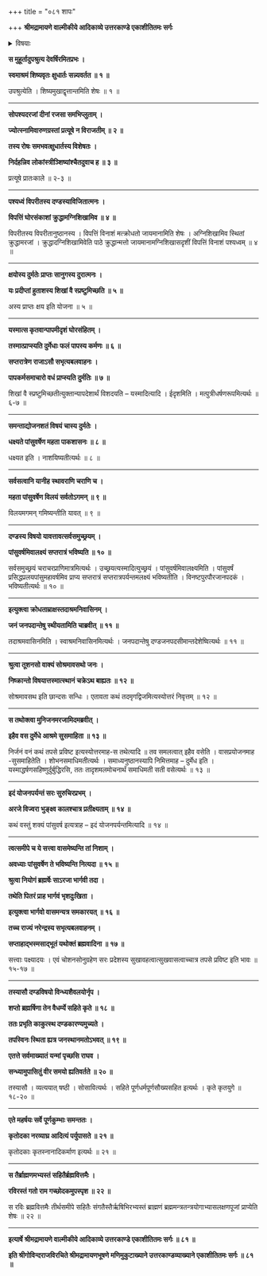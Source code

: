 +++
title = "०८१ शापः"

+++
**श्रीमद्रामायणे वाल्मीकीये आदिकाव्ये उत्तरकाण्डे एकाशीतितमः सर्गः**


<details><summary>विषयाः</summary>

शिष्य-मुखावगत--दण्ड-राज-कृत--स्व-सुता-धर्षण-वृत्तान्तेन शुक्रेण  
तं प्रति तदीय-देशेन  
सह भस्मी-भवन-शाप-दान-पूर्वकं  
निज-तनयां प्रति तत्रैवाश्रमे तपश्-चरण-चोदना ॥ १ ॥  
एवम् अगस्त्येन रामं प्रति श्वेतोपाख्यानकथनम् ॥ २ ॥
</details>


**स मुहूर्तादुपश्रुत्य देवर्षिरमितप्रभः ।**

**स्वमाश्रमं शिष्यवृतः क्षुधार्तः सन्न्यवर्तत ॥ १ ॥**

उपश्रुत्येति । शिष्यमुखाद्वृत्तान्तमिति शेषः ॥ १ ॥

****

**सोपश्यदरजां दीनां रजसा समभिप्लुताम् ।**

**ज्योत्स्नामिवारुणग्रस्तां प्रत्यूषे न विराजतीम् ॥ २ ॥**

**तस्य रोषः समभवत्क्षुधार्तस्य विशेषतः ।**

**निर्दहन्निव लोकांस्त्रीञ्शिष्यांश्चैतदुवाच ह ॥ ३ ॥**

प्रत्यूषे प्रातःकाले ॥ २-३ ॥

****

**पश्यध्वं विपरीतस्य दण्डस्याविजितात्मनः ।**

**विपत्तिं घोरसंकाशां क्रुद्धामग्निशिखामिव ॥ ४ ॥**

विपरीतस्य विपरीतानुष्ठानस्य । विपत्तिं विनाशं मत्क्रोधतो जायमानामिति शेषः । अग्निशिखामिव स्थितां क्रुद्धामरजां । क्रुद्धादग्निशिखामिवेति पाठे क्रुद्धान्मत्तो जायमानामग्निशिखासदृशीं विपत्तिं विनाशं पश्यध्वम् ॥ ४ ॥

****

**क्षयोस्य दुर्मतेः प्राप्तः सानुगस्य दुरात्मनः ।**

**यः प्रदीप्तां हुताशस्य शिखां वै स्प्रष्टुमिच्छति ॥ ५ ॥**

अस्य प्राप्तः क्षय इति योजना ॥ ५ ॥

****

**यस्मात्स कृतवान्पापमीदृशं घोरसंहितम् ।**

**तस्मात्प्राप्स्यति दुर्मेधाः फलं पापस्य कर्मणः ॥ ६ ॥**

**सप्तरात्रेण राजाऽसौ सभृत्यबलवाहनः ।**

**पापकर्मसमाचारो वधं प्राप्स्यति दुर्मतिः ॥ ७ ॥**

शिखां वै स्प्रष्टुमिच्छतीत्युक्तान्यापदेशार्थं विशदयति – यस्मादित्यादि । ईदृशमिति । मत्पुत्रीधर्षणरूपमित्यर्थः ॥ ६-७ ॥

****

**समन्ताद्योजनशतं विषयं चास्य दुर्मतेः ।**

**धक्ष्यते पांसुवर्षेण महता पाकशासनः ॥ ८ ॥**

धक्ष्यत इति । नाशयिष्यतीत्यर्थः ॥ ८ ॥

****

**सर्वसत्वानि यानीह स्थावराणि चराणि च ।**

**महता पांसुवर्षेण विलयं सर्वतोऽगमन् ॥ ९ ॥**

विलयमगमन् गमिष्यन्तीति यावत् ॥ ९ ॥

****

**दण्डस्य विषयो यावत्तावत्सर्वसमुच्छ्रयम् ।**

**पांसुवर्षमिवालक्ष्यं सप्तरात्रं भविष्यति ॥ १० ॥**

सर्वसमुच्छ्रयं चराचरप्राणिमात्रमित्यर्थः । उच्छ्रयत्यस्मादित्युच्छ्रयं । पांसुवर्षमिवालक्ष्यमिति । पांसुवर्षं प्रसिद्धप्रलयपांसुमहावर्षमिव प्राप्य सप्तरात्रं सप्तरात्रपर्यन्तमलक्ष्यं भविष्यतीति । विनष्टपुरपौरजानपदकं । भविष्यतीत्यर्थः ॥ १० ॥

****

**इत्युक्त्वा क्रोधताम्राक्षस्तदाश्रमनिवासिनम् ।**

**जनं जनपदान्तेषु स्थीयतामिति चाब्रवीत् ॥ ११ ॥**

तदाश्रमवासिनमिति । स्वाश्रमनिवासिनमित्यर्थः । जनपदान्तेषु दण्डजनपदसीमान्तदेशेष्वित्यर्थः ॥ ११ ॥

****

**श्रुत्वा तूशनसो वाक्यं सोश्रमावसथो जनः ।**

**निष्क्रान्तो विषयात्तस्मात्स्थानं चक्रेऽथ बाह्यतः ॥ १२ ॥**

सोश्रमावसथ इति छान्दसः सन्धिः । एतावता कथं तदमृगद्विजमित्यस्योत्तरं निवृत्तम् ॥ १२ ॥

****

**स तथोक्त्वा मुनिजनमरजामिदमब्रवीत् ।**

**इहैव वस दुर्मेधे आश्रमे सुसमाहिता ॥ १३ ॥**

निर्जनं वनं कथं तपसे प्रविष्ट इत्यस्योत्तरमाह-स तथेत्यादि ॥ तव समलत्वात् इहैव वसेति । वासप्रयोजनमाह -सुसमाहितेति । शोभनसमाधिमतीत्यर्थः । समाध्यनुष्ठानस्यापि निमित्तमाह – दुर्मेध इति । यस्माद्धर्षणसहिष्णुर्दुर्बुद्धिरसि, ततः तादृशमलमोचनार्थं समाधिमती सती वसेत्यर्थः ॥ १३ ॥

****

**इदं योजनपर्यन्तं सरः सुरुचिरप्रभम् ।**

**अरजे विज्वरा भुङ्क्ष्व कालश्चात्र प्रतीक्ष्यताम् ॥ १४ ॥**

कथं वस्तुं शक्यं पांसुवर्ष इत्यत्राह – इदं योजनपर्यन्तमित्यादि ॥ १४ ॥

****

**त्वत्समीपे च ये सत्त्वा वासमेष्यन्ति तां निशाम् ।**

**अवध्याः पांसुवर्षेण ते भविष्यन्ति नित्यदा ॥ १५ ॥**

**श्रुत्वा नियोगं ब्रह्मर्षेः साऽरजा भार्गवी तदा ।**

**तथेति पितरं प्राह भार्गवं भृशदुःखिता ।**

**इत्युक्त्वा भार्गवो वासमन्यत्र समकारयत् ॥ १६ ॥**

**तच्च राज्यं नरेन्द्रस्य सभृत्यबलवाहनम् ।**

**सप्ताहाद्भस्मसाद्भूतं यथोक्तं ब्रह्मवादिना ॥ १७ ॥**

सत्त्वाः पक्ष्यादयः । एवं चोशनसोनुग्रहेण सरः प्रदेशस्य सुखावहत्वात्सुखवासत्वाच्चात्र तपसे प्रविष्ट इति भावः ॥ १५-१७ ॥

****

**तस्यासौ दण्डविषयो विन्ध्यशैवलयोर्नृप ।**

**शप्तो ब्रह्मर्षिणा तेन वैधर्म्ये सहिते कृते ॥ १८ ॥**

**ततः प्रभृति काकुत्स्थ दण्डकारण्यमुच्यते ।**

**तपस्विनः स्थिता ह्यत्र जनस्थानमतोऽभवत् ॥ १९ ॥**

**एतत्ते सर्वमाख्यातं यन्मां पृच्छसि राघव ।**

**सन्ध्यामुपासितुं वीर समयो ह्यतिवर्तते ॥ २० ॥**

तस्यासौ । व्यत्ययात् षष्ठी । सोसावित्यर्थः । सहिते पूर्णधर्मपूर्णसौख्यसहित इत्यर्थः । कृते कृतयुगे ॥ १८-२० ॥

****

**एते महर्षयः सर्वे पूर्णकुम्भाः समन्ततः ।**

**कृतोदका नरव्याघ्र आदित्यं पर्युपासते ॥ २१ ॥**

कृतोदकाः कृतस्नानादिकर्माण इत्यर्थः ॥ २१ ॥

****

**स तैर्ब्राह्मणमभ्यस्तं सहितैर्ब्रह्मवित्तमैः ।**

**रविरस्तं गतो राम गच्छोदकमुपस्पृश ॥ २२ ॥**

स रविः ब्रह्मवित्तमैः तीर्थसमीपे सहितैः संगतैस्तैर्ऋषिभिरभ्यस्तं ब्राह्मणं ब्रह्ममन्त्रतन्त्रयोगाभ्यासलक्षणपूजां प्राप्येति शेषः ॥ २२ ॥

****

**इत्यार्षे श्रीमद्रामायणे वाल्मीकीये आदिकाव्ये उत्तरकाण्डे एकाशीतितमः सर्गः ॥ ८१ ॥**

**इति श्रीगोविन्दराजविरचिते श्रीमद्रामायणभूषणे मणिमुकुटाख्याने उत्तरकाण्डव्याख्याने एकाशीतितमः सर्गः ॥ ८१ ॥**
